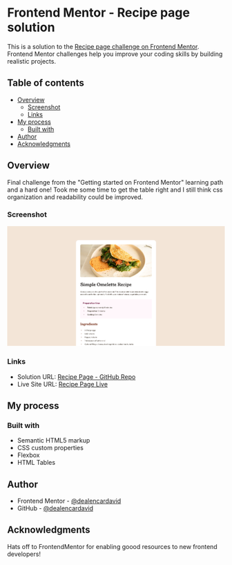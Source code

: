 # Frontend Mentor - Recipe page solution

This is a solution to the [Recipe page challenge on Frontend Mentor](https://www.frontendmentor.io/challenges/recipe-page-KiTsR8QQKm). Frontend Mentor challenges help you improve your coding skills by building realistic projects.

## Table of contents

- [Overview](#overview)
  - [Screenshot](#screenshot)
  - [Links](#links)
- [My process](#my-process)
  - [Built with](#built-with)
- [Author](#author)
- [Acknowledgments](#acknowledgments)

## Overview

Final challenge from the "Getting started on Frontend Mentor" learning path and a hard one!
Took me some time to get the table right and I still think css organization and readability could be improved.

### Screenshot

![](./solution-screenshot.png)

### Links

- Solution URL: [Recipe Page - GitHub Repo](https://github.com/dealencardavid/recipe-page_frontendmentor)
- Live Site URL: [Recipe Page Live](https://dealencardavid.github.io/recipe-page_frontendmentor/)

## My process

### Built with

- Semantic HTML5 markup
- CSS custom properties
- Flexbox
- HTML Tables

## Author

- Frontend Mentor - [@dealencardavid](https://www.frontendmentor.io/profile/dealencardavid)
- GitHub - [@dealencardavid](https://github.com/dealencardavid)

## Acknowledgments

Hats off to FrontendMentor for enabling goood resources to new frontend developers!
